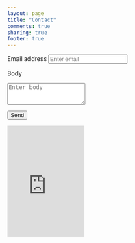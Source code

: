 ```yaml
---
layout: page
title: "Contact"
comments: true
sharing: true
footer: true
---
```


<form id="contact">
  <label for="exampleInputEmail1">Email address</label>
  <input id="contact-email" name="email" type="email" class="form-control" placeholder="Enter email">

  <label for="exampleInputEmail1">Body</label>
  <textarea id="contact-body" name="body" type="text" class="form-control" placeholder="Enter body" rows="3"></textarea>

  <div class="col-sm-offset-2 col-sm-10">

  <button type="submit" class="btn btn-info">Send 
  </button>
  
  <div id="result">
  </div>

  </div>
</form>

<script  src="https://s3.amazonaws.com/fireform/fireform.min.js"></script>
<script >
  options={
    emailNotification:"c.programer@gmail.com",
    callback:function(err, val) { 
      $('#contact-email').val('');
      $('#contact-body').val(''); 
      $('#result').text('Thanks for contacting me!'); }
  }
  new Fireform('#contact', 'http://fireform.org/list/63/email', options);
</script>


<iframe width='180' height='260' src='https://wizpert.com/wizapi/widget?beta_key=3ba42&ep=28263&size=standard&topic_slug=rails-programming' frameborder='0' scrolling='no' allowfullscreen></iframe>